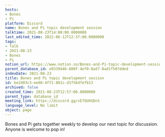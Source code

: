 ```yaml
---
hosts:
- Bones
- Pi
platform: Discord
name: Bones and Pi topic development session
talktime: 2021-08-23T14:00:00.0000000
last_edited_time: 2022-06-12T12:37:00.0000000
tags:
- Talk
- 2021-08-23
- Bones
- Pi
notion_url: https://www.notion.so/Bones-and-Pi-topic-development-session-be2403c3ee604ff1801cd1f56dfefb13
parent_database_id: e9339446-880f-4ef0-8ad7-8ad1f507dded
indexDate: 2021-08-23
title: Bones and Pi topic development session
id: be2403c3-ee60-4ff1-801c-d1f56dfefb13
archived: false
created_time: 2021-08-23T12:57:00.0000000
parent_type: database_id
meeting_link: https://discord.gg/vE7QUXGDnS
language_level: No limit
object: page
---
```


Bones and Pi gets together weekly to develop our next topic for discussion.
Anyone is welcome to pop in!










